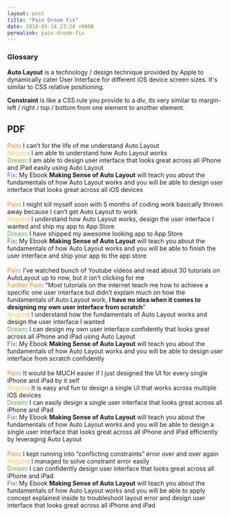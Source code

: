 ```yaml
---
layout: post
title: "Pain Dream Fix"
date: 2018-05-14 23:24 +0800
permalink: pain-dream-fix
---
```


### Glossary
**Auto Layout** is a technology / design technique provided by Apple to dynamically cater User Interface for different iOS device screen sizes. It's similar to CSS relative positioning.

**Constraint** is like a CSS rule you provide to a div, its very similar to margin-left / right / top / bottom from one element to another element.

## PDF

<style>
.pain{
  color: #FF8300; 

}

.negate{
  color: #FFC948; 

}

.dream{
  color: #53B632; 

}

.fix{
  color: #4062BA;
}

</style>

<span class="pain">Pain</span>: I can’t for the life of me understand Auto Layout  
<span class="negate">Negate</span>: I am able to understand how Auto Layout works  
<span class="dream">Dream</span>: I am able to design user interface that looks great across all iPhone and iPad easily using Auto Layout  
<span class="fix">Fix</span>: My Ebook **Making Sense of Auto Layout** will teach you about the fundamentals of how Auto Layout works and you will be able to design user interface that looks great across all iOS devices
<br /><br />
<span class="pain">Pain</span>: I might kill myself soon with 5 months of coding work basically thrown away because I can’t get Auto Layout to work  
<span class="negate">Negate</span>: I understand how Auto Layout works, design the user interface I wanted and ship my app to App Store  
<span class="dream">Dream</span>: I have shipped my awesome looking app to App Store  
<span class="fix">Fix</span>: My Ebook <strong>Making Sense of Auto Layout</strong> will teach you about the fundamentals of how Auto Layout works and you will be able to finish the user interface and ship your app to the app store
<br /><br />
<span class="pain">Pain</span>: I’ve watched bunch of Youtube videos and read about 30 tutorials on AutoLayout up to now, but it isn’t clicking for me  
<span class="pain">Further Pain</span>: “Most tutorials on the internet teach me how to achieve a specific one user interface but didn’t explain much on how the fundamentals of Auto Layout work, **I have no idea when it comes to designing my own user interface from scratch**”  
<span class="negate">Negate</span>: I understand how the fundamentals of Auto Layout works and design the user interface I wanted  
<span class="dream">Dream</span>: I can design my own user interface confidently that looks great across all iPhone and iPad using Auto Layout  
<span class="fix">Fix</span>: My Ebook **Making Sense of Auto Layout** will teach you about the fundamentals of how Auto Layout works and you will be able to design user interface from scratch confidently
<br /><br />
<span class="pain">Pain</span>: It would be MUCH easier if I just designed the UI for every single iPhone and iPad by it self  
<span class="negate">Negate</span>: It is easy and fun to design a single UI that works across multiple iOS devices  
<span class="dream">Dream</span>: I can easily design a single user interface that looks great across all iPhone and iPad  
<span class="fix">Fix</span>: My Ebook **Making Sense of Auto Layout** will teach you about the fundamentals of how Auto Layout works and you will be able to design a single user interface that looks great across all iPhone and iPad efficiently by leveraging Auto Layout
<br /><br />
<span class="pain">Pain</span>: I kept running into “conflicting constraints” error over and over again  
<span class="negate">Negate</span>: I managed to solve constraint error easily  
<span class="dream">Dream</span>: I can confidently design user interface that looks great across all iPhone and iPad  
<span class="fix">Fix</span>: My Ebook **Making Sense of Auto Layout** will teach you about the fundamentals of how Auto Layout works and you will be able to apply concept explained inside to troubleshoot layout error and design user interface that looks great across all iPhone and iPad
<br /><br />
